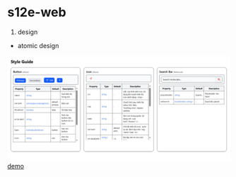 <!-- npm install tailwindcss @tailwindcss/postcss postcss -->

<!-- ng g c ui/atoms/icon  -->
<!-- ng g c ui/molecules/search-box  -->
<!-- ng g c ui/organisms/xx  -->
<!-- ng g c ui/templates/yy  -->
<!-- ng g c ui/pages/home  -->
<!-- ng g s core/services/user/user-api -->

<!-- bớt import ../../ thay vào đó dùng @alias, thì sửa file tsconfig.app.json  -->
<!-- luôn import environment.ts, vì đã config replace import trong angular.json rồi, khi chạy môi trường nào tự thay thế đúng file -->

# s12e-web

1. design

- atomic design
<!-- 
| ![style guide](public/image.png) | ![Ảnh 2](link2.png) | ![Ảnh 3](link3.png) |
|---------------------|---------------------|---------------------| -->

![style guide](public/style-guide.png)
[demo](http://localhost:4200/styleguide)

